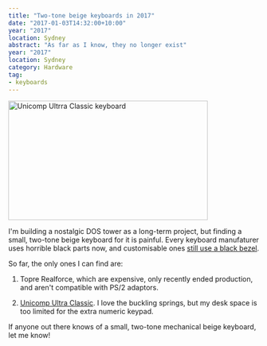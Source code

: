 ```yaml
---
title: "Two-tone beige keyboards in 2017"
date: "2017-01-03T14:32:00+10:00"
year: "2017"
location: Sydney
abstract: "As far as I know, they no longer exist"
year: "2017"
location: Sydney
category: Hardware
tag:
- keyboards
---
```

<p><img src="https://rubenerd.com/files/2017/unicomp-twotone.jpg" alt="Unicomp Ultrra Classic keyboard" style="width:400px; height:240px;" srcset="https://rubenerd.com/files/2017/unicomp-twotone.jpg 1x, https://rubenerd.com/files/2017/unicomp-twotone@2x.jpg 2x" /></p>

I'm building a nostalgic DOS tower as a long-term project, but finding a small, two-tone beige keyboard for it is painful. Every keyboard manufaturer uses horrible black parts now, and customisable ones [still use a black bezel].

So far, the only ones I can find are:

1. Topre Realforce, which are expensive, only recently ended production, and aren't compatible with PS/2 adaptors.

2. [Unicomp Ultra Classic]. I love the buckling springs, but my desk space is too limited for the extra numeric keypad.

If anyone out there knows of a small, two-tone mechanical beige keyboard, let me know!

[still use a black bezel]: https://wasdkeyboards.com/
[Unicomp Ultra Classic]: http://www.pckeyboard.com/page/product/UNI0P46


